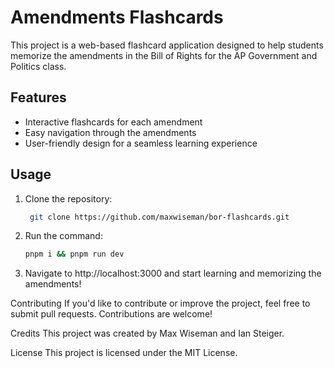 # Amendments Flashcards

This project is a web-based flashcard application designed to help students memorize the amendments in the Bill of Rights for the AP Government and Politics class.

## Features

- Interactive flashcards for each amendment
- Easy navigation through the amendments
- User-friendly design for a seamless learning experience

## Usage

1. Clone the repository:

   ```bash
    git clone https://github.com/maxwiseman/bor-flashcards.git
   ```

2. Run the command:

   ```bash
   pnpm i && pnpm run dev
   ```

3. Navigate to http://localhost:3000 and start learning and memorizing the amendments!

Contributing
If you'd like to contribute or improve the project, feel free to submit pull requests. Contributions are welcome!

Credits
This project was created by Max Wiseman and Ian Steiger.

License
This project is licensed under the MIT License.
